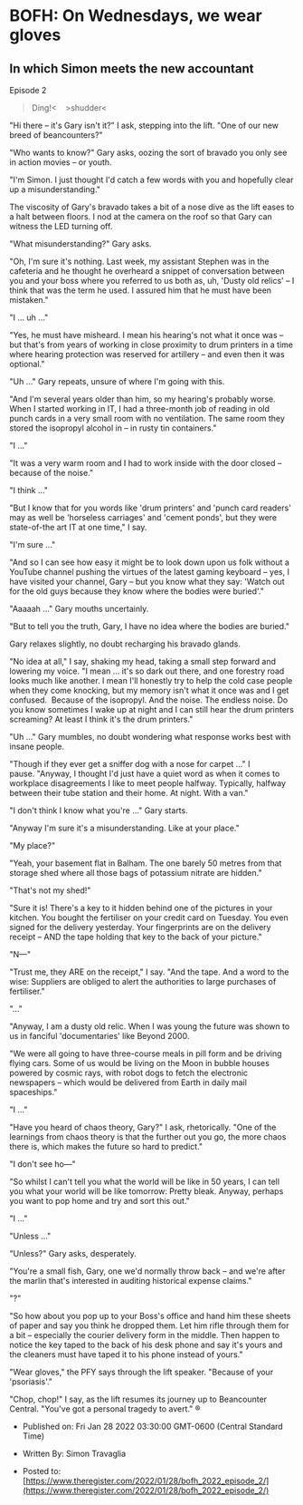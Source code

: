 # BOFH: On Wednesdays, we wear gloves

## In which Simon meets the new accountant

Episode 2 

>Ding!<    >shudder<

"Hi there – it's Gary isn't it?" I ask, stepping into the lift. "One of our new breed of beancounters?"

"Who wants to know?" Gary asks, oozing the sort of bravado you only see in action movies – or youth.

"I'm Simon. I just thought I'd catch a few words with you and hopefully clear up a misunderstanding."

The viscosity of Gary's bravado takes a bit of a nose dive as the lift eases to a halt between floors. I nod at the camera on the roof so that Gary can witness the LED turning off.

"What misunderstanding?" Gary asks.

"Oh, I'm sure it's nothing. Last week, my assistant Stephen was in the cafeteria and he thought he overheard a snippet of conversation between you and your boss where you referred to us both as, uh, 'Dusty old relics' – I think that was the term he used. I assured him that he must have been mistaken."

"I … uh …"

"Yes, he must have misheard. I mean his hearing's not what it once was – but that's from years of working in close proximity to drum printers in a time where hearing protection was reserved for artillery – and even then it was optional."

"Uh …" Gary repeats, unsure of where I'm going with this.

"And I'm several years older than him, so my hearing's probably worse.   When I started working in IT, I had a three-month job of reading in old punch cards in a very small room with no ventilation. The same room they stored the isopropyl alcohol in – in rusty tin containers."

"I …"

"It was a very warm room and I had to work inside with the door closed – because of the noise."

"I think …"

"But I know that for you words like 'drum printers' and 'punch card readers' may as well be 'horseless carriages' and 'cement ponds', but they were state-of-the art IT at one time," I say.

"I'm sure …"

"And so I can see how easy it might be to look down upon us folk without a YouTube channel pushing the virtues of the latest gaming keyboard – yes, I have visited your channel, Gary – but you know what they say: 'Watch out for the old guys because they know where the bodies were buried'."

"Aaaaah …" Gary mouths uncertainly.

"But to tell you the truth, Gary, I have no idea where the bodies are buried."

Gary relaxes slightly, no doubt recharging his bravado glands.

"No idea at all," I say, shaking my head, taking a small step forward and lowering my voice. "I mean … it's so dark out there, and one forestry road looks much like another. I mean I'll honestly try to help the cold case people when they come knocking, but my memory isn't what it once was and I get confused.  Because of the isopropyl. And the noise. The endless noise. Do you know sometimes I wake up at night and I can still hear the drum printers screaming? At least I think it's the drum printers."

"Uh …" Gary mumbles, no doubt wondering what response works best with insane people.

"Though if they ever get a sniffer dog with a nose for carpet …" I pause. "Anyway, I thought I'd just have a quiet word as when it comes to workplace disagreements I like to meet people halfway. Typically, halfway between their tube station and their home. At night. With a van."

"I don't think I know what you're …" Gary starts.

"Anyway I'm sure it's a misunderstanding. Like at your place."

"My place?"

"Yeah, your basement flat in Balham. The one barely 50 metres from that storage shed where all those bags of potassium nitrate are hidden."

"That's not my shed!"

"Sure it is! There's a key to it hidden behind one of the pictures in your kitchen. You bought the fertiliser on your credit card on Tuesday. You even signed for the delivery yesterday. Your fingerprints are on the delivery receipt – AND the tape holding that key to the back of your picture."

"N—"

"Trust me, they ARE on the receipt," I say. "And the tape. And a word to the wise: Suppliers are obliged to alert the authorities to large purchases of fertiliser."

"…"

"Anyway, I am a dusty old relic. When I was young the future was shown to us in fanciful 'documentaries' like Beyond 2000.

"We were all going to have three-course meals in pill form and be driving flying cars. Some of us would be living on the Moon in bubble houses powered by cosmic rays, with robot dogs to fetch the electronic newspapers – which would be delivered from Earth in daily mail spaceships."

"I …"

"Have you heard of chaos theory, Gary?" I ask, rhetorically. "One of the learnings from chaos theory is that the further out you go, the more chaos there is, which makes the future so hard to predict."

"I don't see ho—"

"So whilst I can't tell you what the world will be like in 50 years, I can tell you what your world will be like tomorrow: Pretty bleak. Anyway, perhaps you want to pop home and try and sort this out."

"I …"

"Unless …"

"Unless?" Gary asks, desperately.

"You're a small fish, Gary, one we'd normally throw back – and we're after the marlin that's interested in auditing historical expense claims."

"?"

"So how about you pop up to your Boss's office and hand him these sheets of paper and say you think he dropped them. Let him rifle through them for a bit – especially the courier delivery form in the middle. Then happen to notice the key taped to the back of his desk phone and say it's yours and the cleaners must have taped it to his phone instead of yours."

"Wear gloves," the PFY says through the lift speaker. "Because of your 'psoriasis'."

"Chop, chop!" I say, as the lift resumes its journey up to Beancounter Central. "You've got a personal tragedy to avert." ®



- Published on: Fri Jan 28 2022 03:30:00 GMT-0600 (Central Standard Time)

- Written By: Simon Travaglia

- Posted to: [https://www.theregister.com/2022/01/28/bofh_2022_episode_2/](https://www.theregister.com/2022/01/28/bofh_2022_episode_2/)